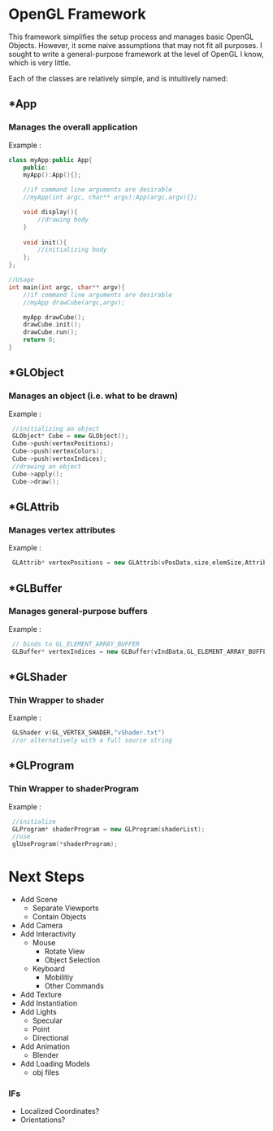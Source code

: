 # OpenGL Framework
This framework simplifies the setup process and manages basic OpenGL Objects. However, it some naive assumptions that may not fit all purposes. I sought to write a general-purpose framework at the level of OpenGL I know, which is very little.

Each of the classes are relatively simple, and is intuitively named:

## *App
### Manages the overall application

Example :

``` c++
class myApp:public App{
	public:
	myApp():App(){};

	//if command line arguments are desirable
	//myApp(int argc, char** argv):App(argc,argv){};

	void display(){
		//drawing body
	}
	
	void init(){
		//initializing body
	};
};

//Usage
int main(int argc, char** argv){
	//if command line arguments are desirable
	//myApp drawCube(argc,argv); 

	myApp drawCube();
	drawCube.init();
	drawCube.run();
	return 0;
}
```

## *GLObject
### Manages an object (i.e. what to be drawn)

Example :

``` c++
 //initializing an object
 GLObject* Cube = new GLObject();
 Cube->push(vertexPositions);
 Cube->push(vertexColors);
 Cube->push(vertexIndices);
 //drawing an object
 Cube->apply();
 Cube->draw();
```

## *GLAttrib
### Manages vertex attributes

Example :

``` c++
 GLAttrib* vertexPositions = new GLAttrib(vPosData,size,elemSize,AttribLocation);
```

## *GLBuffer
### Manages general-purpose buffers

Example :

``` c++
 // binds to GL_ELEMENT_ARRAY_BUFFER
 GLBuffer* vertexIndices = new GLBuffer(vIndData,GL_ELEMENT_ARRAY_BUFFER,size,typeSize,elemSize);
```

## *GLShader
### Thin Wrapper to shader

Example :

``` c++
 GLShader v(GL_VERTEX_SHADER,"vShader.txt")
 //or alternatively with a full source string
```

## *GLProgram
### Thin Wrapper to shaderProgram

Example :

``` c++
 //initialize
 GLProgram* shaderProgram = new GLProgram(shaderList);
 //use
 glUseProgram(*shaderProgram);
```
# Next Steps
* Add Scene
	* Separate Viewports
	* Contain Objects
* Add Camera
* Add Interactivity
	* Mouse
		* Rotate View
		* Object Selection
	* Keyboard
		* Mobilitiy
		* Other Commands
* Add Texture
* Add Instantiation
* Add Lights
	* Specular
	* Point
	* Directional
* Add Animation
	* Blender
* Add Loading Models
	* obj files

### IFs
* Localized Coordinates?
* Orientations?
